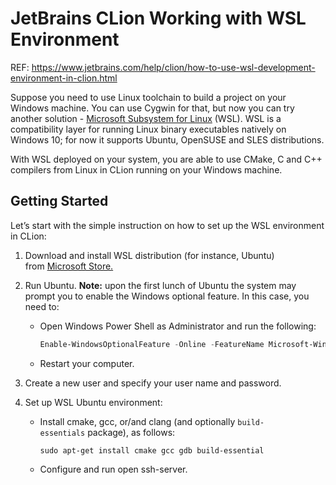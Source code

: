 # JetBrains CLion Working with WSL Environment

REF: https://www.jetbrains.com/help/clion/how-to-use-wsl-development-environment-in-clion.html

Suppose you need to use Linux toolchain to build a project on your Windows machine. You can use Cygwin for that, but now you can try another solution - [Microsoft Subsystem for Linux](https://docs.microsoft.com/en-us/windows/wsl/about) (WSL). WSL is a compatibility layer for running Linux binary executables natively on Windows 10; for now it supports Ubuntu, OpenSUSE and SLES distributions.

With WSL deployed on your system, you are able to use CMake, C and C++ compilers from Linux in CLion running on your Windows machine.

## Getting Started

Let’s start with the simple instruction on how to set up the WSL environment in CLion: 

1. Download and install WSL distribution (for instance, Ubuntu) from [Microsoft Store.](https://www.microsoft.com/store/productId/9NBLGGH4MSV6)

2. Run Ubuntu. **Note:** upon the first lunch of Ubuntu the system may prompt you to enable the Windows optional feature. In this case, you need to: 

   * Open Windows Power Shell as Administrator and run the following: 

     ```powershell
     Enable-WindowsOptionalFeature -Online -FeatureName Microsoft-Windows-Subsystem-Linux
     ```

   * Restart your computer.

3. Create a new user and specify your user name and password.

4. Set up WSL Ubuntu environment: 

   * Install cmake, gcc, or/and clang (and optionally `build-essentials` package), as follows: 

     ```
     sudo apt-get install cmake gcc gdb build-essential
     ```

     

   * Configure and run open ssh-server.

